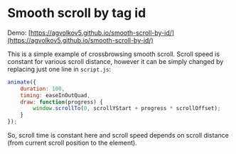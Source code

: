 # Smooth scroll by tag id

Demo: [https://agvolkov5.github.io/smooth-scroll-by-id/](https://agvolkov5.github.io/smooth-scroll-by-id/)

This is a simple example of crossbrowsing smooth scroll. Scroll speed is constant for various scroll distance, however it can be simply changed by replacing just one line in `script.js`:
```js
animate({
    duration: 100,
    timing: easeInOutQuad,
    draw: function(progress) {
        window.scrollTo(0, scrollYStart + progress * scrollOffset);
    }
});
```

So, scroll time is constant here and scroll speed depends on scroll distance (from current scroll position to the element).
